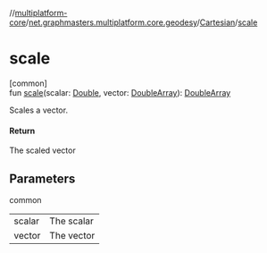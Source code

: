 //[multiplatform-core](../../../index.md)/[net.graphmasters.multiplatform.core.geodesy](../index.md)/[Cartesian](index.md)/[scale](scale.md)

# scale

[common]\
fun [scale](scale.md)(scalar: [Double](https://kotlinlang.org/api/latest/jvm/stdlib/kotlin/-double/index.html), vector: [DoubleArray](https://kotlinlang.org/api/latest/jvm/stdlib/kotlin/-double-array/index.html)): [DoubleArray](https://kotlinlang.org/api/latest/jvm/stdlib/kotlin/-double-array/index.html)

Scales a vector.

#### Return

The scaled vector

## Parameters

common

| | |
|---|---|
| scalar | The scalar |
| vector | The vector |
